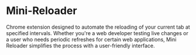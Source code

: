 # Mini-Reloader
Chrome extension designed to automate the reloading of your current tab at specified intervals. Whether you're a web developer testing live changes or a user who needs periodic refreshes for certain web applications, Mini Reloader simplifies the process with a user-friendly interface.
